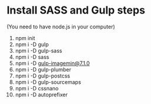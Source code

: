 # Install SASS and Gulp steps 
(You need to have node.js in your computer)

1. npm init
2. npm i -D gulp
3. npm i -D gulp-sass
4. npm i -D sass
5. npm i -D gulp-imagemin@7.1.0
6. npm i -D gulp-plumber
7. npm i -D gulp-postcss
8. npm i -D gulp-sourcemaps
9. npm i -D cssnano
10. npm i -D autoprefixer